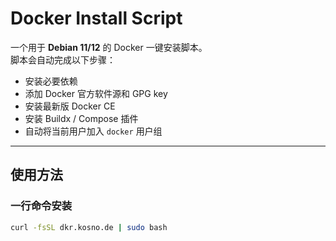 # Docker Install Script

一个用于 **Debian 11/12** 的 Docker 一键安装脚本。  
脚本会自动完成以下步骤：
- 安装必要依赖
- 添加 Docker 官方软件源和 GPG key
- 安装最新版 Docker CE
- 安装 Buildx / Compose 插件
- 自动将当前用户加入 `docker` 用户组

---

## 使用方法

### 一行命令安装
```bash
curl -fsSL dkr.kosno.de | sudo bash
